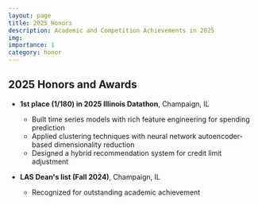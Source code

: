 ```yaml
---
layout: page
title: 2025 Honors
description: Academic and Competition Achievements in 2025
img: 
importance: 1
category: honor
---
```


## 2025 Honors and Awards

- **1st place (1/180) in 2025 Illinois Datathon**, Champaign, IL
  - Built time series models with rich feature engineering for spending prediction
  - Applied clustering techniques with neural network autoencoder-based dimensionality reduction
  - Designed a hybrid recommendation system for credit limit adjustment

- **LAS Dean's list (Fall 2024)**, Champaign, IL
  - Recognized for outstanding academic achievement 
